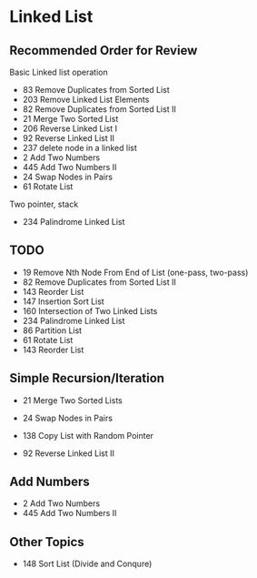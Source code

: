 # Linked List

## Recommended Order for Review
Basic Linked list operation
* 83 Remove Duplicates from Sorted List
* 203 Remove Linked List Elements
* 82 Remove Duplicates from Sorted List II
* 21 Merge Two Sorted List
* 206 Reverse Linked List I
* 92 Reverse Linked List II
* 237 delete node in a linked list
* 2 Add Two Numbers
* 445 Add Two Numbers II
* 24 Swap Nodes in Pairs
* 61 Rotate List

Two pointer, stack
* 234 Palindrome Linked List

## TODO
* 19 Remove Nth Node From End of List (one-pass, two-pass)
* 82 Remove Duplicates from Sorted List II
* 143 Reorder List
* 147 Insertion Sort List
* 160 Intersection of Two Linked Lists
* 234 Palindrome Linked List
* 86 Partition List
* 61 Rotate List
* 143 Reorder List


## Simple Recursion/Iteration
* 21 Merge Two Sorted Lists
* 24 Swap Nodes in Pairs
* 138 Copy List with Random Pointer

* 92 Reverse Linked List II



## Add Numbers
* 2 Add Two Numbers
* 445 Add Two Numbers II

## Other Topics
* 148 Sort List (Divide and Conqure)


